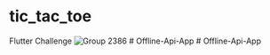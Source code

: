 # tic_tac_toe

Flutter Challenge 
![Group 2386](https://user-images.githubusercontent.com/36534117/152412055-88f9d47b-6f46-4bdf-a4dd-b5ec3c5d4bbd.png)
#   O f f l i n e - A p i - A p p  
 #   O f f l i n e - A p i - A p p  
 
